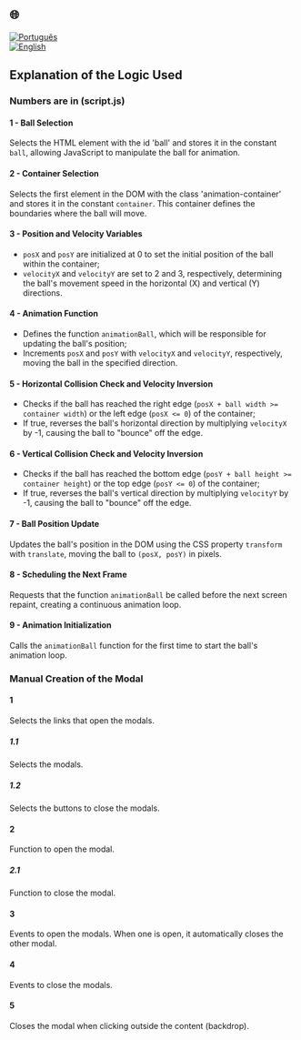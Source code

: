 ## 🌐
[![Português](https://img.shields.io/badge/-Português-green)](./README_js_explicacao.md)  
[![English](https://img.shields.io/badge/-English-blue)](./README_js_explanation.md)

## Explanation of the Logic Used

### Numbers are in (script.js)

#### 1 - Ball Selection
Selects the HTML element with the id 'ball' and stores it in the constant `ball`, allowing JavaScript to manipulate the ball for animation.

#### 2 - Container Selection
Selects the first element in the DOM with the class 'animation-container' and stores it in the constant `container`. This container defines the boundaries where the ball will move.

#### 3 - Position and Velocity Variables
- `posX` and `posY` are initialized at 0 to set the initial position of the ball within the container;
- `velocityX` and `velocityY` are set to 2 and 3, respectively, determining the ball's movement speed in the horizontal (X) and vertical (Y) directions.

#### 4 - Animation Function
- Defines the function `animationBall`, which will be responsible for updating the ball's position;
- Increments `posX` and `posY` with `velocityX` and `velocityY`, respectively, moving the ball in the specified direction.

#### 5 - Horizontal Collision Check and Velocity Inversion
- Checks if the ball has reached the right edge (`posX + ball width >= container width`) or the left edge (`posX <= 0`) of the container;
- If true, reverses the ball's horizontal direction by multiplying `velocityX` by -1, causing the ball to "bounce" off the edge.

#### 6 - Vertical Collision Check and Velocity Inversion
- Checks if the ball has reached the bottom edge (`posY + ball height >= container height`) or the top edge (`posY <= 0`) of the container;
- If true, reverses the ball's vertical direction by multiplying `velocityY` by -1, causing the ball to "bounce" off the edge.

#### 7 - Ball Position Update
Updates the ball's position in the DOM using the CSS property `transform` with `translate`, moving the ball to `(posX, posY)` in pixels.

#### 8 - Scheduling the Next Frame
Requests that the function `animationBall` be called before the next screen repaint, creating a continuous animation loop.

#### 9 - Animation Initialization
Calls the `animationBall` function for the first time to start the ball's animation loop.

### Manual Creation of the Modal

#### 1
Selects the links that open the modals.

##### 1.1
Selects the modals.

##### 1.2
Selects the buttons to close the modals.

#### 2
Function to open the modal.

##### 2.1
Function to close the modal.

#### 3
Events to open the modals. When one is open, it automatically closes the other modal.

#### 4
Events to close the modals.

#### 5
Closes the modal when clicking outside the content (backdrop).
